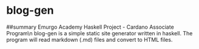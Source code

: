 # blog-gen

##summary
Emurgo Academy
Haskell Project - Cardano Associate Program\n
blog-gen is a simple static site generator written in haskell. The program will read markdown (.md) files and convert to HTML files.


